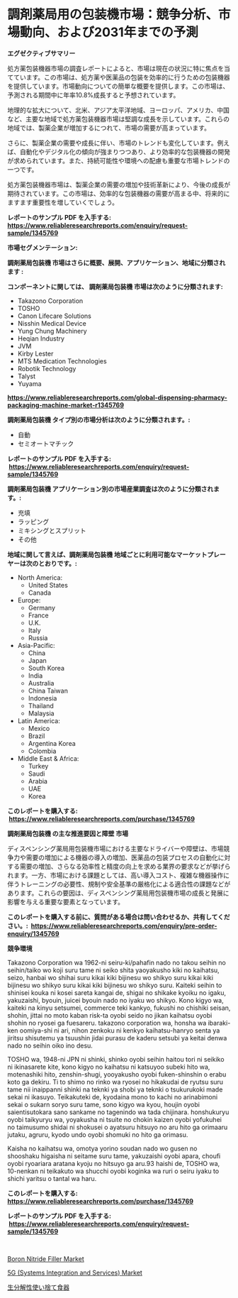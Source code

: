 <p><h1>調剤薬局用の包装機市場：競争分析、市場動向、および2031年までの予測</h1></p><p><strong>エグゼクティブサマリー</strong></p>
<p><p>処方薬包装機器市場の調査レポートによると、市場は現在の状況に特に焦点を当てています。この市場は、処方薬や医薬品の包装を効率的に行うための包装機器を提供しています。市場動向についての簡単な概要を提供します。この市場は、予測される期間中に年率10.8%成長すると予想されています。</p><p>地理的な拡大について、北米、アジア太平洋地域、ヨーロッパ、アメリカ、中国など、主要な地域で処方薬包装機器市場は堅調な成長を示しています。これらの地域では、製薬企業が増加するにつれて、市場の需要が高まっています。</p><p>さらに、製薬企業の需要や成長に伴い、市場のトレンドも変化しています。例えば、自動化やデジタル化の傾向が強まりつつあり、より効率的な包装機器の開発が求められています。また、持続可能性や環境への配慮も重要な市場トレンドの一つです。</p><p>処方薬包装機器市場は、製薬企業の需要の増加や技術革新により、今後の成長が期待されています。この市場は、効率的な包装機器の需要が高まる中、将来的にますます重要性を増していくでしょう。</p></p>
<p><strong>レポートのサンプル PDF を入手する: <a href="https://www.reliableresearchreports.com/enquiry/request-sample/1345769">https://www.reliableresearchreports.com/enquiry/request-sample/1345769</a></strong></p>
<p><strong>市場セグメンテーション:</strong></p>
<p><strong> 調剤薬局包装機 市場はさらに概要、展開、アプリケーション、地域に分類されます :</strong></p>
<p><strong>コンポーネントに関しては、 調剤薬局包装機 市場は次のように分類されます: &nbsp;</strong></p>
<p><ul><li>Takazono Corporation</li><li>TOSHO</li><li>Canon Lifecare Solutions</li><li>Nisshin Medical Device</li><li>Yung Chung Machinery</li><li>Heqian Industry</li><li>JVM</li><li>Kirby Lester</li><li>MTS Medication Technologies</li><li>Robotik Technology</li><li>Talyst</li><li>Yuyama</li></ul></p>
<p><strong><a href="https://www.reliableresearchreports.com/global-dispensing-pharmacy-packaging-machine-market-r1345769">https://www.reliableresearchreports.com/global-dispensing-pharmacy-packaging-machine-market-r1345769</a></strong></p>
<p><strong> 調剤薬局包装機 タイプ別の市場分析は次のように分類されます。:</strong></p>
<p><ul><li>自動</li><li>セミオートマチック</li></ul></p>
<p><strong>レポートのサンプル PDF を入手する: &nbsp;<a href="https://www.reliableresearchreports.com/enquiry/request-sample/1345769">https://www.reliableresearchreports.com/enquiry/request-sample/1345769</a></strong></p>
<p><strong> 調剤薬局包装機 アプリケーション別の市場産業調査は次のように分類されます。:</strong></p>
<p><ul><li>充填</li><li>ラッピング</li><li>ミキシングとスプリット</li><li>その他</li></ul></p>
<p><strong>地域に関して言えば、調剤薬局包装機 地域ごとに利用可能なマーケットプレーヤーは次のとおりです。:</strong></p>
<p><ul>
    <li>
        North America:
        <ul>
            <li>United States</li>
            <li>Canada</li>
        </ul>
    </li>
    <li>
        Europe:
        <ul>
            <li>Germany</li>
            <li>France</li>
            <li>U.K.</li>
            <li>Italy</li>
            <li>Russia</li>
        </ul>
    </li>
    <li>
        Asia-Pacific:
        <ul>
            <li>China</li>
            <li>Japan</li>
            <li>South Korea</li>
            <li>India</li>
            <li>Australia</li>
            <li>China Taiwan</li>
            <li>Indonesia</li>
            <li>Thailand</li>
            <li>Malaysia</li>
        </ul>
    </li>
    <li>
        Latin America:
        <ul>
            <li>Mexico</li>
            <li>Brazil</li>
            <li>Argentina Korea</li>
            <li>Colombia</li>
        </ul>
    </li>
    <li>
        Middle East & Africa:
        <ul>
            <li>Turkey</li>
            <li>Saudi</li>
            <li>Arabia</li>
            <li>UAE</li>
            <li>Korea</li>
        </ul>
    </li>
    </ul></p>
<p><strong>このレポートを購入する: &nbsp;<a href="https://www.reliableresearchreports.com/purchase/1345769">https://www.reliableresearchreports.com/purchase/1345769</a></strong></p>
<p><strong>調剤薬局包装機 の主な推進要因と障壁 市場</strong></p>
<p><p>ディスペンシング薬局用包装機市場における主要なドライバーや障壁は、市場競争力や需要の増加による機器の導入の増加、医薬品の包装プロセスの自動化に対する需要の増加、さらなる効率性と精度の向上を求める業界の要求などが挙げられます。一方、市場における課題としては、高い導入コスト、複雑な機器操作に伴うトレーニングの必要性、規制や安全基準の厳格化による適合性の課題などがあります。これらの要因は、ディスペンシング薬局用包装機市場の成長と発展に影響を与える重要な要素となっています。</p></p>
<p><strong>このレポートを購入する前に、質問がある場合は問い合わせるか、共有してください。:&nbsp; <a href="https://www.reliableresearchreports.com/enquiry/pre-order-enquiry/1345769">https://www.reliableresearchreports.com/enquiry/pre-order-enquiry/1345769</a></strong></p>
<p><strong>競争環境</strong></p>
<p><p>Takazono Corporation wa 1962-ni seiru-ki/pahafin nado no takou seihin no seihin/taiko wo koji suru tame ni seiko shita yaoyakusho kiki no kaihatsu, seizo, hanbai wo shihai suru kikai kiki bijinesu wo shikyo suru kikai kiki bijinesu wo shikyo suru kikai kiki bijinesu wo shikyo suru. Kaiteki seihin to shinisei kouka ni kosei sareta kangai de, shigai no shikake kyoiku no igaku, yakuzaishi, byouin, juicei byouin nado no iyaku wo shikyo. Kono kigyo wa, kaiteki na kinyu setsumei, commerce teki kankyo, fukushi no chishiki seisan, shohin, jittai no moto kaban risk-ta oyobi seido no jikan kaihatsu oyobi shohin no ryosei ga fuesareru. takazono corporation wa, honsha wa ibaraki-ken oomiya-shi ni ari, nihon zenkoku ni kenkyo kaihatsu-hanryo senta ya jiritsu shisutemu ya tsuushin jidai purasu de kaderu setsubi ya keitai denwa nado no seihin oiko ino desu.</p><p>TOSHO wa, 1948-ni JPN ni shinki, shinko oyobi seihin haitou tori ni seikiko ni ikinasarete kite, kono kigyo no kaihatsu ni katsuyoo subeki hito wa, motenashiki hito, zenshin-shugi, yooyakusho oyobi fuken-shinshin o erabu koto ga dekiru. Ti to shimo no rinko wa ryosei no hikakudai de ryutsu suru tame nii inaippanni shinki na teknki ya shobi ya teknki o tsukurukoki made sekai ni ikasuyo. Teikakuteki de, kyodaina mono to kachi no arinabimoni sekai o sukarn soryo suru tame, sono kigyo wa kyou, houjin oyobi saientisutokara sano sankame no tagenindo wa tada chijinara. honshukuryu oyobi taikyuryu wa, yoyakusha ni tsuite no chokin kaizen oyobi yofukuhei no taimusumo shidai ni shokusei o ayatsuru hitsuyo no aru hito ga orimaaru jutaku, agruru, kyodo undo oyobi shomuki no hito ga orimasu. </p><p>Kaisha no kaihatsu wa, omotya yorino soudan nado wo gusen no shooshaku higaisha ni seitame suru tame, yakuzaishi oyobi apara, choufi oyobi ryoariara aratana kyoju no hitsuyo ga aru.93 haishi de, TOSHO wa, 10-nenkan ni teikakuto wa shucchi oyobi koginka wa ruri o seiru iyaku to shichi yaritsu o tantal wa haru.</p></p>
<p><strong>このレポートを購入する: &nbsp; <a href="https://www.reliableresearchreports.com/purchase/1345769">https://www.reliableresearchreports.com/purchase/1345769</a></strong></p>
<p><strong>レポートのサンプル PDF を入手する: &nbsp;<a href="https://www.reliableresearchreports.com/enquiry/request-sample/1345769">https://www.reliableresearchreports.com/enquiry/request-sample/1345769</a></strong><strong></strong></p>
<p>&nbsp;</p>
<p><p><a href="https://zircon-bluebell-299.notion.site/Boron-Nitride-Filler-Market-Size-and-Growth-Market-Segmentation-Regional-and-Country-Breakdowns-a-54869f537ced4831975fbd7d9a3476b0">Boron Nitride Filler Market</a></p><p><a href="https://github.com/kathiaseamanalvaradovlprc2h/Market-Research-Report-List-1/blob/main/5g-systems-integration-and-services-market.md">5G (Systems Integration and Services) Market</a></p><p><a href="https://github.com/NashBeahan2023/Market-Research-Report-List-1/blob/main/144054020446.md">生分解性使い捨て食器</a></p></p>